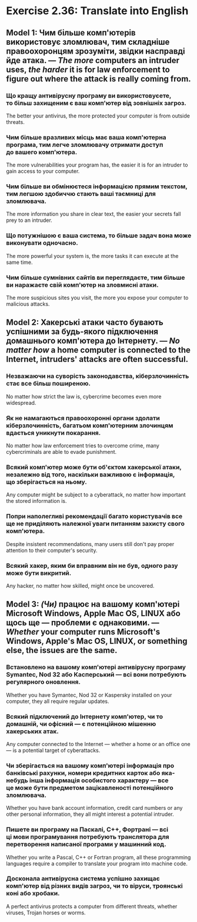 # Exercise 2.36: Translate into English

## Model 1: Чим більше комп'ютерів використовує зломлювач, тим складніше правоохоронцям зрозуміти, звідки насправді йде атака. —  *The more* computers an intruder uses, *the harder* it is for law enforcement to figure out where the attack is really coming from.

### Що кращу антивірусну програму ви використовуєете, то більш захищеним є ваш комп'ютер від зовнішніх загроз.
The better your antivirus, the more protected your computer is from outside threats.

### Чим більше вразливих місць має ваша комп'ютерна програма, тим легче зломлювачу отримати доступ до вашего комп'ютера.
The more vulnerabilities your program has, the easier it is for an intruder to gain access to your computer.

### Чим більше ви обмінюєтеся інформацією прямим текстом, тим легшою здобиччю стають ваші таємниці для зломлювача.
The more information you share in clear text, the easier your secrets fall prey to an intruder.

### Що потужнішою є ваша система, то більше задач вона може виконувати одночасно.
The more powerful your system is, the more tasks it can execute at the same time.

### Чим більше сумнівних сайтів ви переглядаєте, тим більше ви наражаєте свій комп'ютер на зловмисні атаки.
The more suspicious sites you visit, the more you expose your computer to malicious attacks.

## Model 2: Хакерські атаки часто бувають успішними за будь-якого підключення домашнього комп'ютера до Інтернету. — *No matter how* a home computer is connected to the Internet, intruders' attacks are often successful.

### Незважаючи на суворість законодавства, кіберзлочинність стає все більш поширеною.

No matter how strict the law is, cybercrime becomes even more widespread.

### Як не намагаються правоохоронні органи здолати кіберзлочинність, багатьом комп'ютерним злочинцям вдається уникнути покарання.

No matter how law enforcement tries to overcome crime, many cybercriminals are able to evade punishment.

### Всякий комп'ютер може бути об'єктом хакерської атаки, незалежно від того, наскільки важливою є інформація, що зберігається на ньому.

Any computer might be subject to a cyberattack, no matter how important the stored information is.

### Попри наполегливі рекомендації багато користувачів все ще не приділяють належної уваги питанням захисту свого комп'ютера.

Despite insistent recommendations, many users still don't pay proper attention to their computer's security.

### Всякий хакер, яким би вправним він не був, одного разу може бути викритий.

Any hacker, no matter how skilled, might once be uncovered.

## Model 3: *(Чи)* працює на вашому комп'ютері Microsoft Windows, Apple Mac OS, LINUX або щось ще — проблеми є однаковими. — *Whether* your computer runs Microsoft's Windows, Apple's Mac OS, LINUX, or something else, the issues are the same.

### Встановлено на вашому комп'ютері антивірусну програму Symantec, Nod 32 або Касперський — всі вони потребують регулярного оновлення.
Whether you have Symantec, Nod 32 or Kaspersky installed on your computer, they all require regular updates.

### Всякий підключений до Інтернету комп'ютер, чи то домашній, чи офісний — є потенційною мішенню хакерських атак.
Any computer connected to the Internet — whether a home or an office one — is a potential target of cyberattacks.

### Чи зберігається на вашому комп'ютері інформація про банківські рахунки, номери кредитних карток або яка-небудь інша інформація особистого характеру — все це може бути предметом зацікавленості потенційного зломлювача.
Whether you have bank account information, credit card numbers or any other personal information, they all might interest a potential intruder.

### Пишете ви програму на Паскалі, C++, Фортрані — всі ці мови програмування потребують транслятора для перетворення написаної програми у машинний код.
Whether you write a Pascal, C++ or Fortran program, all these programming languages require a compiler to translate your program into machine code.

### Досконала антивірусна система успішно захищає комп'ютер від різних видів загроз, чи то віруси, троянські коні або хробаки.
A perfect antivirus protects a computer from different threats, whether viruses, Trojan horses or worms.
